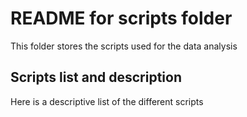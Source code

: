 # README for scripts folder
This folder stores the scripts used for the data analysis

## Scripts list and description
Here is a descriptive list of the different scripts
